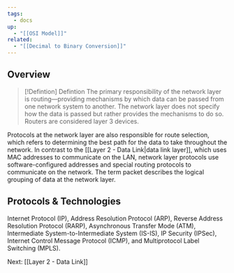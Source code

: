 ```yaml
---
tags:
  - docs
up:
  - "[[OSI Model]]"
related:
  - "[[Decimal to Binary Conversion]]"
---
```

## Overview


> [!Defintion] Defintion
> The primary responsibility of the network layer is routing—providing mechanisms by which data can be passed from one network system to another. The network layer does not specify how the data is passed but rather provides the mechanisms to do so. Routers are considered layer 3 devices.

Protocols at the network layer are also responsible for route selection, which refers to determining the best path for the data to take throughout the network. In contrast to the [[Layer 2 - Data Link|data link layer]], which uses MAC addresses to communicate on the LAN, network layer protocols use software-configured addresses and special routing protocols to communicate on the network. The term packet describes the logical grouping of data at the network layer.

## Protocols & Technologies

Internet Protocol (IP), Address Resolution Protocol (ARP), Reverse Address Resolution Protocol (RARP), Asynchronous Transfer Mode (ATM), Intermediate System-to-Intermediate System (IS-IS), IP Security (IPSec), Internet Control Message Protocol (ICMP), and Multiprotocol Label Switching (MPLS).

Next: [[Layer 2 - Data Link]]